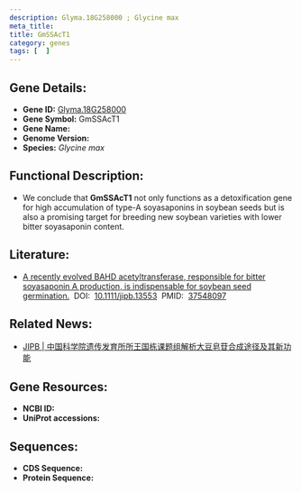 ```yaml
---
description: Glyma.18G258000 ; Glycine max
meta_title:
title: GmSSAcT1
category: genes
tags: [  ]
---
```


## Gene Details:
- **Gene ID:**	[Glyma.18G258000](https://www.maizegdb.org/gene_center/gene/Glyma.18G258000)
- **Gene Symbol:** GmSSAcT1
- **Gene Name:** 
- **Genome Version:** []()
- **Species:** *Glycine max*

## Functional Description:
   - We conclude that **GmSSAcT1** not only functions as a detoxification gene for high accumulation of type-A soyasaponins in soybean seeds but is also a promising target for breeding new soybean varieties with lower bitter soyasaponin content.

## Literature:
   - [A recently evolved BAHD acetyltransferase, responsible for bitter soyasaponin A production, is indispensable for soybean seed germination.]( https://onlinelibrary.wiley.com/doi/full/10.1111/jipb.13553)&nbsp;&nbsp;DOI:&nbsp;&nbsp;[10.1111/jipb.13553](https://onlinelibrary.wiley.com/doi/full/10.1111/jipb.13553)&nbsp;&nbsp;PMID:&nbsp;&nbsp;[37548097](https://pubmed.ncbi.nlm.nih.gov/37548097/)

## Related News:
   - [JIPB | 中国科学院遗传发育所所王国栋课题组解析大豆皂苷合成途径及其新功能](https://mp.weixin.qq.com/s/aop8Q65KFuUfMqsomiPWeg)

## Gene Resources:
- **NCBI ID:** [](https://www.ncbi.nlm.nih.gov/gene/?term=)
- **UniProt accessions:** [](https://www.uniprot.org/uniprotkb//entry)

## Sequences:
- **CDS Sequence:**
- **Protein Sequence:**
